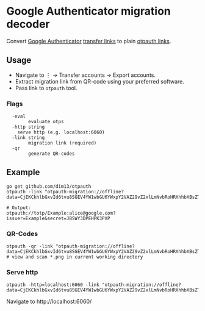 # Google Authenticator migration decoder

Convert [Google Authenticator](https://play.google.com/store/apps/details?id=com.google.android.apps.authenticator2)
[transfer links](https://github.com/google/google-authenticator-android/issues/118)
to plain [otpauth links](https://github.com/google/google-authenticator/wiki/Key-Uri-Format).

## Usage

* Navigate to ⋮ → Transfer accounts → Export accounts.
* Extract migration link from QR-code using your preferred software.
* Pass link to `otpauth` tool.

### Flags

```
  -eval
    	evaluate otps
  -http string
	serve http (e.g. localhost:6060)
  -link string
    	migration link (required)
  -qr
    	generate QR-codes
```

## Example

```
go get github.com/dim13/otpauth
otpauth -link "otpauth-migration://offline?data=CjEKCkhlbGxvId6tvu8SGEV4YW1wbGU6YWxpY2VAZ29vZ2xlLmNvbRoHRXhhbXBsZTAC"

# Output:
otpauth://totp/Example:alice@google.com?issuer=Example&secret=JBSWY3DPEHPK3PXP
```

### QR-Codes

```
otpauth -qr -link "otpauth-migration://offline?data=CjEKCkhlbGxvId6tvu8SGEV4YW1wbGU6YWxpY2VAZ29vZ2xlLmNvbRoHRXhhbXBsZTAC"
# view and scan *.png in current working directory
```

### Serve http
```
otpauth -http=localhost:6060 -link "otpauth-migration://offline?data=CjEKCkhlbGxvId6tvu8SGEV4YW1wbGU6YWxpY2VAZ29vZ2xlLmNvbRoHRXhhbXBsZTAC"
```
Navigate to http://localhost:6060/
